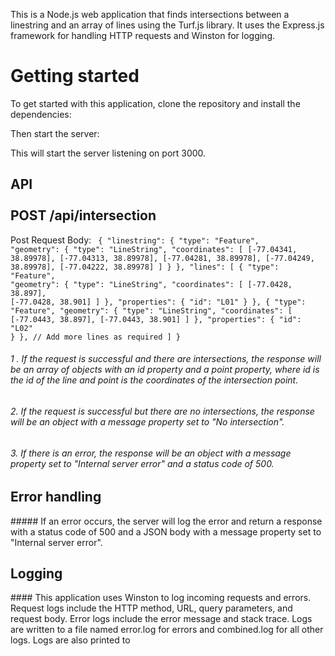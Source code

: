 This is a Node.js web application that finds intersections between a linestring and an array of lines using the Turf.js library. It uses the Express.js framework for handling HTTP requests and Winston for logging.

<h1> Getting started </h1>
To get started with this application, clone the repository and install the dependencies:

Then start the server:

This will start the server listening on port 3000.

<h2> API <br><br>
POST /api/intersection</h2>


Post Request Body:
<code>
{
  "linestring": {
    "type": "Feature",
    "geometry": {
      "type": "LineString",
      "coordinates": [
        [-77.04341, 38.89978],
        [-77.04313, 38.89978],
        [-77.04281, 38.89978],
        [-77.04249, 38.89978],
        [-77.04222, 38.89978]
      ]
    }
  },
  "lines": [
    {
      "type": "Feature",
      "geometry": {
        "type": "LineString",
        "coordinates": [
          [-77.0428, 38.897],
          [-77.0428, 38.901]
        ]
      },
      "properties": {
        "id": "L01"
      }
    },
    {
      "type": "Feature",
      "geometry": {
        "type": "LineString",
        "coordinates": [
          [-77.0443, 38.897],
          [-77.0443, 38.901]
        ]
      },
      "properties": {
        "id": "L02"
      }
    },
    // Add more lines as required
  ]
}
</code>

<h6>
1 . If the request is successful and there are intersections, the response will be an array of objects with an id property and a point property, where id is the id of the line and point is the coordinates of the intersection point.
<h6>

<h6>
2. If the request is successful but there are no intersections, the response will be an object with a message property set to "No intersection".
</h6>

<h6>3. If there is an error, the response will be an object with a message property set to "Internal server error" and a status code of 500. </h6>

<h2>Error handling</h2>
##### If an error occurs, the server will log the error and return a response with a status code of 500 and a JSON body with a message property set to "Internal server error".

<h2>Logging</h2>
#### This application uses Winston to log incoming requests and errors. Request logs include the HTTP method, URL, query parameters, and request body. Error logs include the error message and stack trace. Logs are written to a file named error.log for errors and combined.log for all other logs. Logs are also printed to

